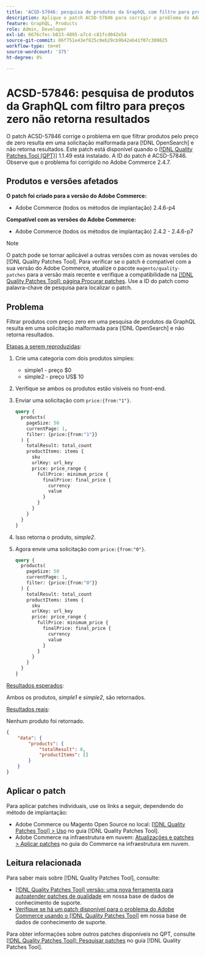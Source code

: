 ```yaml
---
title: 'ACSD-57846: pesquisa de produtos da GraphQL com filtro para preços zero não retorna resultados'
description: Aplique o patch ACSD-57846 para corrigir o problema do Adobe Commerce em que filtrar produtos por preço zero resulta em uma solicitação malformada para  [!DNL OpenSearch] e não retorna resultados.
feature: GraphQL, Products
role: Admin, Developer
exl-id: 6676cfec-b833-4895-a7c4-c81fcd042e54
source-git-commit: 06f751e43ef825c0eb29cb9b42eb41f07c308625
workflow-type: tm+mt
source-wordcount: '375'
ht-degree: 0%

---
```


# ACSD-57846: pesquisa de produtos da GraphQL com filtro para preços zero não retorna resultados

O patch ACSD-57846 corrige o problema em que filtrar produtos pelo preço de zero resulta em uma solicitação malformada para [!DNL OpenSearch] e não retorna resultados. Este patch está disponível quando o [[!DNL Quality Patches Tool (QPT)]](/help/announcements/adobe-commerce-announcements/magento-quality-patches-released-new-tool-to-self-serve-quality-patches.md) 1.1.49 está instalado. A ID do patch é ACSD-57846. Observe que o problema foi corrigido no Adobe Commerce 2.4.7.

## Produtos e versões afetados

**O patch foi criado para a versão do Adobe Commerce:**

* Adobe Commerce (todos os métodos de implantação) 2.4.6-p4

**Compatível com as versões do Adobe Commerce:**

* Adobe Commerce (todos os métodos de implantação) 2.4.2 - 2.4.6-p7

>[!NOTE]
>
>O patch pode se tornar aplicável a outras versões com as novas versões do [!DNL Quality Patches Tool]. Para verificar se o patch é compatível com a sua versão do Adobe Commerce, atualize o pacote `magento/quality-patches` para a versão mais recente e verifique a compatibilidade na [[!DNL Quality Patches Tool]: página Procurar patches](https://experienceleague.adobe.com/tools/commerce-quality-patches/index.html?lang=pt-BR). Use a ID do patch como palavra-chave de pesquisa para localizar o patch.

## Problema

Filtrar produtos com preço zero em uma pesquisa de produtos da GraphQL resulta em uma solicitação malformada para [!DNL OpenSearch] e não retorna resultados.

<u>Etapas a serem reproduzidas</u>:

1. Crie uma categoria com dois produtos simples:
   * simple1 - preço $0
   * simple2 - preço US$ 10
1. Verifique se ambos os produtos estão visíveis no front-end.
1. Enviar uma solicitação com `price:{from:"1"}`.

   ```graphql
   query {
     products(
       pageSize: 50
       currentPage: 1,
       filter: {price:{from:"1"}}
     ) {
       totalResult: total_count
       productItems: items {
         sku
         urlKey: url_key
         price: price_range {
           fullPrice: minimum_price {
             finalPrice: final_price {
               currency
               value
             }
           }
         }
       }
     }
   }
   ```

1. Isso retorna o produto, *simple2*.
1. Agora envie uma solicitação com `price:{from:"0"}`.

   ```graphql
   query {
     products(
       pageSize: 50
       currentPage: 1,
       filter: {price:{from:"0"}}
     ) {
       totalResult: total_count
       productItems: items {
         sku
         urlKey: url_key
         price: price_range {
           fullPrice: minimum_price {
             finalPrice: final_price {
               currency
               value
             }
           }
         }
       }
     }
   }
   ```

<u>Resultados esperados</u>:

Ambos os produtos, *simple1* e *simple2*, são retornados.

<u>Resultados reais</u>:

Nenhum produto foi retornado.

```json
{
    "data": {
        "products": {
            "totalResult": 0,
            "productItems": []
        }
    }
}
```

## Aplicar o patch

Para aplicar patches individuais, use os links a seguir, dependendo do método de implantação:

* Adobe Commerce ou Magento Open Source no local: [[!DNL Quality Patches Tool] > Uso](https://experienceleague.adobe.com/docs/commerce-operations/tools/quality-patches-tool/usage.html?lang=pt-BR) no guia [!DNL Quality Patches Tool].
* Adobe Commerce na infraestrutura em nuvem: [Atualizações e patches > Aplicar patches](https://experienceleague.adobe.com/docs/commerce-cloud-service/user-guide/develop/upgrade/apply-patches.html?lang=pt-BR) no guia do Commerce na infraestrutura em nuvem.

## Leitura relacionada

Para saber mais sobre [!DNL Quality Patches Tool], consulte:

* [[!DNL Quality Patches Tool] versão: uma nova ferramenta para autoatender patches de qualidade](/help/announcements/adobe-commerce-announcements/magento-quality-patches-released-new-tool-to-self-serve-quality-patches.md) em nossa base de dados de conhecimento de suporte.
* [Verifique se há um patch disponível para o problema do Adobe Commerce usando o [!DNL Quality Patches Tool]](/help/support-tools/patches-available-in-qpt-tool/check-patch-for-magento-issue-with-magento-quality-patches.md) em nossa base de dados de conhecimento de suporte.

Para obter informações sobre outros patches disponíveis no QPT, consulte [[!DNL Quality Patches Tool]: Pesquisar patches](https://experienceleague.adobe.com/tools/commerce-quality-patches/index.html?lang=pt-BR) no guia [!DNL Quality Patches Tool].
